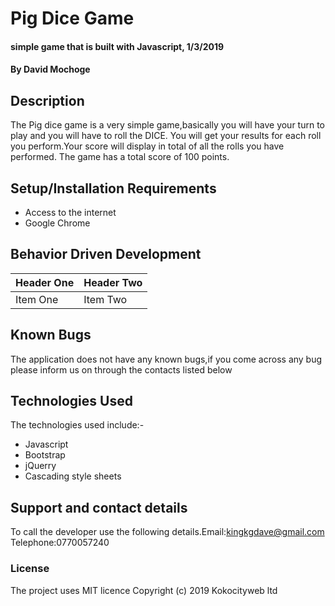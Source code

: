 # Pig Dice Game
#### simple game that is built with Javascript, 1/3/2019
#### By David Mochoge
## Description
The Pig dice game is a very simple game,basically you will have your turn to play and you will have to roll the DICE. You will get your results for each roll you perform.Your score will display in total of all the rolls you have performed. The game has a total score of 100 points.
## Setup/Installation Requirements
* Access to the internet
* Google Chrome

## Behavior Driven Development
| Header One     | Header Two     |
| :------------- | :------------- |
| Item One       | Item Two       |
## Known Bugs
The application does not have any known bugs,if you come across any bug please inform us on through the contacts listed below
## Technologies Used
The technologies used include:-
<ul>
  <li> Javascript </li>
  <li> Bootstrap </li>
  <li> jQuerry </li>
  <li> Cascading style sheets </li>
</ul>

## Support and contact details
To call the developer use the following details.Email:kingkgdave@gmail.com Telephone:0770057240
### License
The project uses MIT licence
Copyright (c) 2019 Kokocityweb ltd
